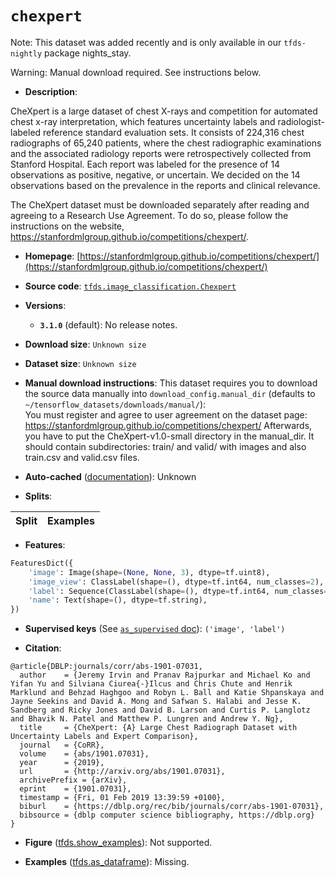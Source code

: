 <div itemscope itemtype="http://schema.org/Dataset">
  <div itemscope itemprop="includedInDataCatalog" itemtype="http://schema.org/DataCatalog">
    <meta itemprop="name" content="TensorFlow Datasets" />
  </div>
  <meta itemprop="name" content="chexpert" />
  <meta itemprop="description" content="CheXpert is a large dataset of chest X-rays and competition for automated chest &#10;x-ray interpretation, which features uncertainty labels and radiologist-labeled &#10;reference standard evaluation sets. It consists of 224,316 chest radiographs &#10;of 65,240 patients, where the chest radiographic examinations and the associated &#10;radiology reports were retrospectively collected from Stanford Hospital. Each &#10;report was labeled for the presence of 14 observations as positive, negative, &#10;or uncertain. We decided on the 14 observations based on the prevalence in the &#10;reports and clinical relevance.&#10;&#10;The CheXpert dataset must be downloaded separately after reading and agreeing &#10;to a Research Use Agreement. To do so, please follow the instructions on the &#10;website, https://stanfordmlgroup.github.io/competitions/chexpert/.&#10;&#10;To use this dataset:&#10;&#10;```python&#10;import tensorflow_datasets as tfds&#10;&#10;ds = tfds.load(&#x27;chexpert&#x27;, split=&#x27;train&#x27;)&#10;for ex in ds.take(4):&#10;  print(ex)&#10;```&#10;&#10;See [the guide](https://www.tensorflow.org/datasets/overview) for more&#10;informations on [tensorflow_datasets](https://www.tensorflow.org/datasets).&#10;&#10;" />
  <meta itemprop="url" content="https://www.tensorflow.org/datasets/catalog/chexpert" />
  <meta itemprop="sameAs" content="https://stanfordmlgroup.github.io/competitions/chexpert/" />
  <meta itemprop="citation" content="@article{DBLP:journals/corr/abs-1901-07031,&#10;  author    = {Jeremy Irvin and Pranav Rajpurkar and Michael Ko and Yifan Yu and Silviana Ciurea{-}Ilcus and Chris Chute and Henrik Marklund and Behzad Haghgoo and Robyn L. Ball and Katie Shpanskaya and Jayne Seekins and David A. Mong and Safwan S. Halabi and Jesse K. Sandberg and Ricky Jones and David B. Larson and Curtis P. Langlotz and Bhavik N. Patel and Matthew P. Lungren and Andrew Y. Ng},&#10;  title     = {CheXpert: {A} Large Chest Radiograph Dataset with Uncertainty Labels and Expert Comparison},&#10;  journal   = {CoRR},&#10;  volume    = {abs/1901.07031},&#10;  year      = {2019},&#10;  url       = {http://arxiv.org/abs/1901.07031},&#10;  archivePrefix = {arXiv},&#10;  eprint    = {1901.07031},&#10;  timestamp = {Fri, 01 Feb 2019 13:39:59 +0100},&#10;  biburl    = {https://dblp.org/rec/bib/journals/corr/abs-1901-07031},&#10;  bibsource = {dblp computer science bibliography, https://dblp.org}&#10;}" />
</div>

# `chexpert`

Note: This dataset was added recently and is only available in our
`tfds-nightly` package
<span class="material-icons" title="Available only in the tfds-nightly package">nights_stay</span>.

Warning: Manual download required. See instructions below.

*   **Description**:

CheXpert is a large dataset of chest X-rays and competition for automated chest
x-ray interpretation, which features uncertainty labels and radiologist-labeled
reference standard evaluation sets. It consists of 224,316 chest radiographs of
65,240 patients, where the chest radiographic examinations and the associated
radiology reports were retrospectively collected from Stanford Hospital. Each
report was labeled for the presence of 14 observations as positive, negative, or
uncertain. We decided on the 14 observations based on the prevalence in the
reports and clinical relevance.

The CheXpert dataset must be downloaded separately after reading and agreeing to
a Research Use Agreement. To do so, please follow the instructions on the
website, https://stanfordmlgroup.github.io/competitions/chexpert/.

*   **Homepage**:
    [https://stanfordmlgroup.github.io/competitions/chexpert/](https://stanfordmlgroup.github.io/competitions/chexpert/)

*   **Source code**:
    [`tfds.image_classification.Chexpert`](https://github.com/tensorflow/datasets/tree/master/tensorflow_datasets/image_classification/chexpert.py)

*   **Versions**:

    *   **`3.1.0`** (default): No release notes.

*   **Download size**: `Unknown size`

*   **Dataset size**: `Unknown size`

*   **Manual download instructions**: This dataset requires you to
    download the source data manually into `download_config.manual_dir`
    (defaults to `~/tensorflow_datasets/downloads/manual/`):<br/>
    You must register and agree to user agreement on the dataset page:
    https://stanfordmlgroup.github.io/competitions/chexpert/
    Afterwards, you have to put the CheXpert-v1.0-small directory in the
    manual_dir. It should contain subdirectories: train/ and valid/ with images
    and also train.csv and valid.csv files.

*   **Auto-cached**
    ([documentation](https://www.tensorflow.org/datasets/performances#auto-caching)):
    Unknown

*   **Splits**:

Split | Examples
:---- | -------:

*   **Features**:

```python
FeaturesDict({
    'image': Image(shape=(None, None, 3), dtype=tf.uint8),
    'image_view': ClassLabel(shape=(), dtype=tf.int64, num_classes=2),
    'label': Sequence(ClassLabel(shape=(), dtype=tf.int64, num_classes=4)),
    'name': Text(shape=(), dtype=tf.string),
})
```

*   **Supervised keys** (See
    [`as_supervised` doc](https://www.tensorflow.org/datasets/api_docs/python/tfds/load#args)):
    `('image', 'label')`

*   **Citation**:

```
@article{DBLP:journals/corr/abs-1901-07031,
  author    = {Jeremy Irvin and Pranav Rajpurkar and Michael Ko and Yifan Yu and Silviana Ciurea{-}Ilcus and Chris Chute and Henrik Marklund and Behzad Haghgoo and Robyn L. Ball and Katie Shpanskaya and Jayne Seekins and David A. Mong and Safwan S. Halabi and Jesse K. Sandberg and Ricky Jones and David B. Larson and Curtis P. Langlotz and Bhavik N. Patel and Matthew P. Lungren and Andrew Y. Ng},
  title     = {CheXpert: {A} Large Chest Radiograph Dataset with Uncertainty Labels and Expert Comparison},
  journal   = {CoRR},
  volume    = {abs/1901.07031},
  year      = {2019},
  url       = {http://arxiv.org/abs/1901.07031},
  archivePrefix = {arXiv},
  eprint    = {1901.07031},
  timestamp = {Fri, 01 Feb 2019 13:39:59 +0100},
  biburl    = {https://dblp.org/rec/bib/journals/corr/abs-1901-07031},
  bibsource = {dblp computer science bibliography, https://dblp.org}
}
```

*   **Figure**
    ([tfds.show_examples](https://www.tensorflow.org/datasets/api_docs/python/tfds/visualization/show_examples)):
    Not supported.

*   **Examples**
    ([tfds.as_dataframe](https://www.tensorflow.org/datasets/api_docs/python/tfds/as_dataframe)):
    Missing.
